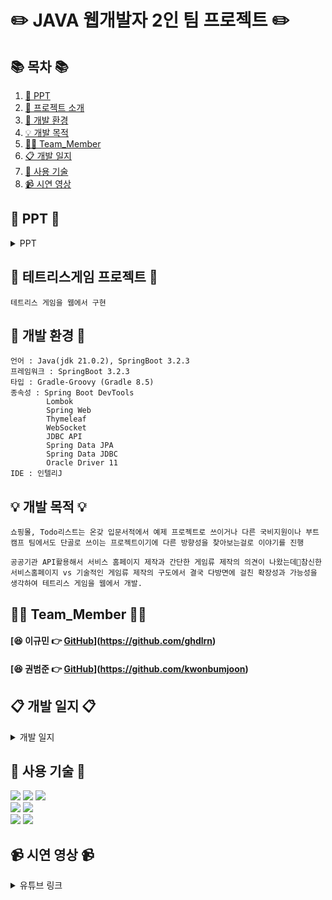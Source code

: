 #  ✏️ JAVA 웹개발자 2인 팀 프로젝트 ✏️ 

## 📚 목차 📚

1. [📂 PPT](#-PPT-)
2. [📖 프로젝트 소개](#-테트리스게임-프로젝트-)
3. [🔧 개발 환경](#-개발-환경-)
4. [💡 개발 목적](#-개발-목적-)
5. [🙋‍♀️ Team_Member](#-Team_Member-)
6. [📋 개발 일지](#-개발-일지-)
7. [🔨 사용 기술](#-사용-기술-)
8. [📹 시연 영상](#-시연-영상-) 


## 📂 PPT 📂

<details><summary>PPT</summary>
      
![](https://velog.velcdn.com/images/ghdlrn/post/e11704f3-2000-4674-9384-59a63bf09b4d/image.png)
![](https://velog.velcdn.com/images/ghdlrn/post/5dd834a1-51cc-40a4-9765-da4e7cfca5d3/image.png)
![](https://velog.velcdn.com/images/ghdlrn/post/c29bf9e5-d046-4676-bfa6-0e4b984242fa/image.png)
![](https://velog.velcdn.com/images/ghdlrn/post/3a569962-8864-485b-9455-f6a974365abe/image.png)
![](https://velog.velcdn.com/images/ghdlrn/post/7de13836-bca4-48d5-a6dc-1f9e59403e37/image.png)
![](https://velog.velcdn.com/images/ghdlrn/post/e23b541a-471a-43e5-82f3-3110d567d121/image.png)
![](https://velog.velcdn.com/images/ghdlrn/post/d9093d87-6818-4a5a-ad61-b7131a3f4a3c/image.png)
![](https://velog.velcdn.com/images/ghdlrn/post/f18fe317-c289-4d41-821c-98b2d14e3f61/image.png)
![](https://velog.velcdn.com/images/ghdlrn/post/ad1eb660-c0c7-46c0-8d27-9cb2cb36572c/image.png)
![](https://velog.velcdn.com/images/ghdlrn/post/33759de3-00fa-49db-a50b-8a5ed6149ead/image.png)
![](https://velog.velcdn.com/images/ghdlrn/post/ef3ce459-d4de-4f06-9b68-d3dd87d4fd4f/image.png)
![](https://velog.velcdn.com/images/ghdlrn/post/e87c5738-e3d9-46e3-95eb-64e6abb76102/image.png)
![](https://velog.velcdn.com/images/ghdlrn/post/bdf1dcf8-1d83-44ef-8231-250fa43f42dd/image.png)
![](https://velog.velcdn.com/images/ghdlrn/post/2a9c8db5-dae1-4fdb-b25c-3718b44992f1/image.png)
![](https://velog.velcdn.com/images/ghdlrn/post/15173530-69e4-4b41-89f9-bd3ec26e3e9f/image.png)
![](https://velog.velcdn.com/images/ghdlrn/post/d85ce7d4-5651-4b56-bc27-5f03f806f9bc/image.png)
![](https://velog.velcdn.com/images/ghdlrn/post/172213f5-e29a-4ae6-979d-97a45bf55128/image.png)

</details>
      
## 📖 테트리스게임 프로젝트 📖
```프로젝트 소개
테트리스 게임을 웹에서 구현
```
## 🔧 개발 환경 🔧
```
언어 : Java(jdk 21.0.2), SpringBoot 3.2.3
프레임워크 : SpringBoot 3.2.3
타입 : Gradle-Groovy (Gradle 8.5)
종속성 : Spring Boot DevTools
		Lombok
		Spring Web
		Thymeleaf
		WebSocket
		JDBC API
		Spring Data JPA
		Spring Data JDBC
		Oracle Driver 11
IDE : 인텔리J
```

## 💡 개발 목적 💡
```
쇼핑몰, Todo리스트는 온갖 입문서적에서 예제 프로젝트로 쓰이거나 다른 국비지원이나 부트캠프 팀에서도 단골로 쓰이는 프로젝트이기에 다른 방향성을 찾아보는걸로 이야기를 진행

공공기관 API활용해서 서비스 홈페이지 제작과 간단한 게임류 제작의 의견이 나왔는데참신한 서비스홈페이지 vs 기술적인 게임류 제작의 구도에서 결국 다방면에 걸친 확장성과 가능성을 생각하여 테트리스 게임을 웹에서 개발.
```

## 🙋‍♀️ Team_Member 🙋‍♀️

#### [😆 이규민 👉 [GitHub](https://github.com/Jincheol-11)](https://github.com/ghdlrn)
#### [😆 권범준 👉 [GitHub](https://github.com/seokeunpark)](https://github.com/kwonbumjoon)

## 📋 개발 일지 📋
<details><summary>개발 일지</summary>
   
https://velog.io/@ghdlrn/%ED%85%8C%ED%8A%B8%EB%A6%AC%EC%8A%A4%EA%B2%8C%EC%9E%84-%EA%B0%9C%EB%B0%9C%EC%9D%BC%EC%A7%80-1%EC%9D%BC%EC%B0%A8

</details>

## 🔨 사용 기술 🔨
<div>
<img src="https://img.shields.io/badge/Html5-E34F26?style=flat-square&logo=html5&logoColor=white">
<img src="https://img.shields.io/badge/javascript-F7DF1E?style=flat-square&logo=javascript&logoColor=black">
<img src="https://img.shields.io/badge/css3-1572B6?style=flat-square&logo=CSS3&logoColor=white">
<br>    
<img src="https://img.shields.io/badge/JAVA-C01818?style=flat-square&logo=coffeescript&logoColor=white" />
<img src="https://img.shields.io/badge/IntelliJ-000000?style=flat-square&logo=intellijidea&logoColor=white" />
<br>
<img src="https://img.shields.io/badge/GitHub-181717?style=flat-square&logo=GitHub&logoColor=white" />
<img src="https://img.shields.io/badge/Bootstrap-80247B?style=flat-square&logo=Bootstrap&logoColor=white" />


## 📹 시연 영상 📹

<details><summary>유튜브 링크</summary>

https://youtu.be/cTt5ZwCrwgg

</details>
    

</div>


